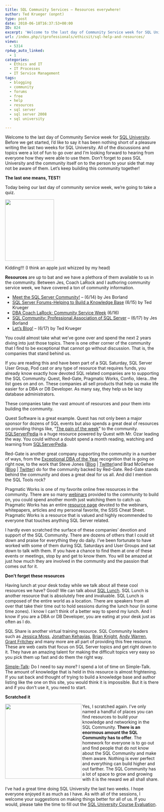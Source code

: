 ```yaml
---
title: SQL Community Services – Resources everywhere!
author: Ted Krueger (onpnt)
type: post
date: 2010-06-18T16:37:53+00:00
ID: 824
excerpt: 'Welcome to the last day of Community Service week for SQL University.  Before we get started, I’d like to say it has been nothing short of a pleasure writing the last two weeks for SQL University.  All of the discussions and topics we a lot of fun to go over and I’m looking forward to hearing from everyone how they were able to use them.  Don’t forget to pass SQL University and the community itself on to the person to your side that may not be aware of them.  Let’s keep building this community together!'
url: /index.php/itprofessionals/ethicsit/sql-help-and-resources/
views:
  - 5314
rp4wp_auto_linked:
  - 1
categories:
  - Ethics and IT
  - IT Processes
  - IT Service Management
tags:
  - blogging
  - community
  - forums
  - free
  - help
  - resources
  - sql server
  - sql server 2008
  - sql university

---
```

Welcome to the last day of Community Service week for [SQL University][1]. Before we get started, I’d like to say it has been nothing short of a pleasure writing the last two weeks for SQL University. All of the discussions and topics were a lot of fun to go over and I’m looking forward to hearing from everyone how they were able to use them. Don’t forget to pass SQL University and the community itself on to the person to your side that may not be aware of them. Let’s keep building this community together!

**The last one means, TEST!**

Today being our last day of community service week, we’re going to take a quiz. 

<div class="image_block">
  <img src="/wp-content/uploads/blogs/ITProfessionals/quiz.gif" alt="" title="" width="160" height="201" />
</div>

Kidding!!! (I think an apple just whizzed by my head)

**Resources** are up to bat and we have a plethora of them available to us in the community. Between Jes, Coach LaRock and I authoring community service week, we have covered a ton of community information. 

  * [Meet the SQL Server Community!][2] – (6/14) by Jes Borland
  * [SQL Server Forums-Helping to Build a Knowledge Base][3] (6/15) by Ted Krueger 
  * [DBA Coach LaRock: Community Service Week][4] (6/16)
  * [SQL Community: Professional Association of SQL Server][5] – (6/17) by Jes Borland
  * [Let’s Blog!][6] &#8211; (6/17) by Ted Krueger

You could almost take what we’ve gone over and spend the next 2 years diving into just those topics. There is one other corner of the community that I find to be exceptional that cannot go without discussion. That is, the companies that stand behind us. 

If you are reading this and have been part of a SQL Saturday, SQL Server User Group, Pod cast or any type of resource that requires funds, you already know exactly how devoted SQL related companies are to supporting the SQL Community. Quest, Red-Gate, Pragmatic Works, Confio, Idera…the list goes on and on. These companies all sell products that help us make life easier for a DBA or DB Developer. As many say, they help us be lazy database administrators.

These companies take the vast amount of resources and pour them into building the community. 

Quest Software is a great example. Quest has not only been a major sponsor for dozens of SQL events but also spends a great deal of resources on providing things like, &#8220;[The pain of the week][7]&#8221; to the community. [SQLServerPedia][8] is a huge resource powered by Quest with Mr. Ozar leading the way. You could without a doubt spend a month reading, watching and learning from [SQLServerPedia][8]. 

Red-Gate is another great company supporting the community in a number of ways, from the [Exceptional DBA of the Year][9] recognition that is going on right now, to the work that Steve Jones ([Blog][10] | [Twitter][11])and Brad McGehee ([Blog][12] | [Twitter][13]) do for the community backed by Red-Gate. Red-Gate stands behind the community and does a great deal for us all. And did I mention the SQL Tools rock?

Pragmatic Works is one of my favorite online free resources in the community. There are so many [webinars][14] provided to the community to build on, you could spend another month just watching them to catch up. Pragmatic Works has an entire [resource page][15] devoted to the webinars, whitepapers, articles and my personal favorite, the SSIS Cheat Sheet. Pragmatic Works is a resource that is valued and highly recommended to everyone that touches anything SQL Server related.

I hardly even scratched the surface of these companies&#8217; devotion and support of the SQL Community. There are dozens of others that I could sit down and praise for everything they do daily. I&#8217;ve been fortunate to have worked with some of them during SQL Saturdays and User Groups and sat down to talk with them. If you have a chance to find them at one of these events or meetings, stop by and get to know them. You will be amazed at just how much they are involved in the community and the passion that comes out for it. 

**Don’t forget these resources**

Having lunch at your desk today while we talk about all these cool resources we have? Good! We can talk about [SQL Lunch][16]. SQL Lunch is another resource that is absolutely free and invaluable. SQL Lunch is composed of the entire world as a location. There are speakers from all over that take their time out to hold sessions during the lunch hour (in some time zones). I know I can’t think of a better way to spend my lunch. And I know if you are a DBA or DB Developer, you are eating at your desk just as often as I do.

SQL Share is another virtual training resource. SQL Community leaders such as [Jessica Moss][17], [Jonathan Kehayias][18], [Brian Knight][19], [Andy Warren][20], [Grant Fritchey][21] and many more are all part of providing this free resource. These are web casts that focus on SQL Server topics and get right down to it. They have an amazing talent for making the difficult topics very easy so you pick them up fast and do them the right way.

[Simple-Talk][22]: Do I need to say more? I spend a lot of time on Simple-Talk. The amount of knowledge that is held in this resource is almost frightening. If you sat back and thought of trying to build a knowledge base and author listing like the one on this site, you would think it is impossible. But it is there and if you don’t use it, you need to start.

**Scratched it**

<div class="image_block">
  <img src="/wp-content/uploads/blogs/ITProfessionals/scratch.gif" alt="" title="" width="250" height="245" align="left" />
</div>

Yes, I scratched again. I’ve only named a handful of places you can find resources to build your knowledge and networking in the SQL Community. **There is an enormous amount the SQL Community has to offer**. The homework for everyone is to go out and find people that do not know about the SQL Community and make them aware. Nothing is ever perfect and everything can build higher and out farther. The SQL Community has a lot of space to grow and growing with it is the reward we all shall share.

I’ve had a great time doing SQL University the last two weeks. I hope everyone enjoyed it as much as I have. As with all of the sessions, I welcome your suggestions on making things better for all of us. If you would, please take the time to fill out the [SQL University Course Evaluation][23].

 [1]: http://sqlchicken.com/sql-university
 [2]: http://jesborland.wordpress.com/2010/06/14/meet-the-sql-server-community/
 [3]: /index.php/ITProfessionals/EthicsIT/sql-community-tech-forums
 [4]: http://thomaslarock.com/2010/06/sql-university-community-service-week/
 [5]: http://jesborland.wordpress.com/2010/06/17/sql-community-professional-association-of-sql-server/
 [6]: /index.php/ITProfessionals/EthicsIT/sql-community-blogging
 [7]: http://sqlserver.quest.com/kbcategory.jspa?categoryID=291
 [8]: http://sqlserverpedia.com/
 [9]: http://www.exceptionaldba.com/
 [10]: http://www.sqlservercentral.com/blogs/steve_jones/default.aspx
 [11]: http://twitter.com/way0utwest
 [12]: http://www.bradmcgehee.com/
 [13]: http://twitter.com/bradmcgehee
 [14]: http://www.pragmaticworks.com/Resources/webinars/Default.aspx
 [15]: http://www.pragmaticworks.com/Resources/Default.aspx
 [16]: http://www.sqllunch.com/
 [17]: http://www.sqlshare.com/profiles/13986/JessicaMoss.aspx
 [18]: http://www.sqlshare.com/profiles/1379/Jonathan-Kehayias.aspx
 [19]: http://www.sqlshare.com/profiles/7/Brian-Knight.aspx
 [20]: http://www.sqlshare.com/profiles/18/Andy-Warren.aspx
 [21]: http://www.sqlshare.com/profiles/2626/Grant-Fritchey.aspx
 [22]: http://www.simple-talk.com/sql/
 [23]: https://spreadsheets.google.com/a/sqlchicken.com/viewform?hl=en&formkey=dDBoSW02QldrTTc2dER3WVZheUlEX3c6MQ#gid=0
